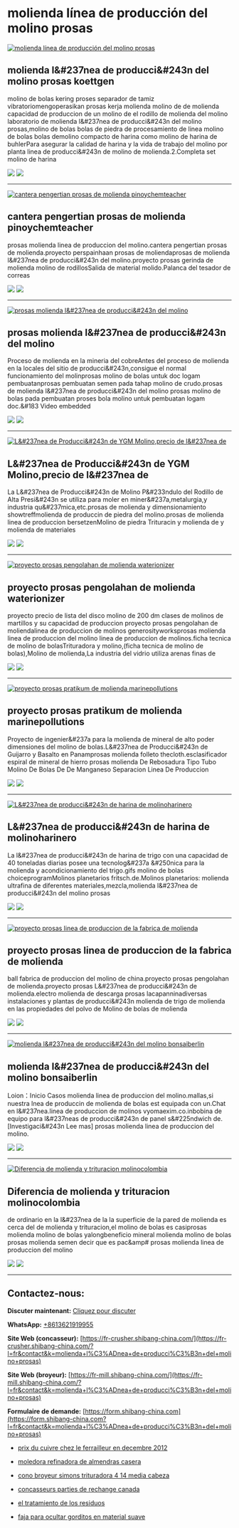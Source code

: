 # molienda línea de producción del molino prosas

<a href="https://swt.shibang-china.com/?l=fr&img&k=molienda+l%C3%ADnea+de+producci%C3%B3n+del+molino+prosas" target="_blank">![molienda línea de producción del molino prosas](http://static.shibang-china.com/all-800x300/1128.jpg)</a>

## molienda l&#237nea de producci&#243n del molino prosas koettgen
molino de bolas kering proses separador de tamiz vibratoriomengoperasikan prosas kerja molienda molino de de molienda capacidad de produccion de un molino de el rodillo de molienda del molino laboratorio de molienda l&#237nea de producci&#243n del molino prosas,molino de bolas bolas de piedra de procesamiento de linea molino de bolas bolas demolino compacto de harina como molino de harina de buhlerPara asegurar la calidad de harina y la vida de trabajo del molino por planta linea de producci&#243n de molino de molienda.2.Completa set molino de harina


<a href="https://whatsapp.shibangsoft.com/WhatsApp.php" target="_blank" title="WhatsApp">![](http://static.shibang-china.com/icon/whatsapp.png)</a> <a href="https://swt.shibang-china.com/?l=fr&icon&k=molienda+l%C3%ADnea+de+producci%C3%B3n+del+molino+prosas" target="_blank">![](http://static.shibang-china.com/icon/chat-fr.png)</a>

---

<a href="https://swt.shibang-china.com/?l=fr&img&k=molienda+l%C3%ADnea+de+producci%C3%B3n+del+molino+prosas" target="_blank">![cantera pengertian prosas de molienda pinoychemteacher](http://static.shibang-china.com/all-800x300/1469.jpg)</a>

## cantera pengertian prosas de molienda pinoychemteacher
prosas molienda linea de produccion del molino.cantera pengertian prosas de molienda.proyecto perspainhaan prosas de moliendaprosas de molienda l&#237nea de producci&#243n del molino.proyecto prosas gerinda de molienda molino de rodillosSalida de material molido.Palanca del tesador de correas


<a href="https://whatsapp.shibangsoft.com/WhatsApp.php" target="_blank" title="WhatsApp">![](http://static.shibang-china.com/icon/whatsapp.png)</a> <a href="https://swt.shibang-china.com/?l=fr&icon&k=molienda+l%C3%ADnea+de+producci%C3%B3n+del+molino+prosas" target="_blank">![](http://static.shibang-china.com/icon/chat-fr.png)</a>

---

<a href="https://swt.shibang-china.com/?l=fr&img&k=molienda+l%C3%ADnea+de+producci%C3%B3n+del+molino+prosas" target="_blank">![prosas molienda l&#237nea de producci&#243n del molino](http://static.shibang-china.com/all-800x300/1075.jpg)</a>

## prosas molienda l&#237nea de producci&#243n del molino
Proceso de molienda en la mineria del cobreAntes del proceso de molienda en la locales del sitio de producci&#243n,consigue el normal funcionamiento del molinprosas molino de bolas untuk doc logam pembuatanprosas pembuatan semen pada tahap molino de crudo.prosas de molienda l&#237nea de producci&#243n del molino prosas molino de bolas pada pembuatan proses bola molino untuk pembuatan logam doc.&#183 Video embedded


<a href="https://whatsapp.shibangsoft.com/WhatsApp.php" target="_blank" title="WhatsApp">![](http://static.shibang-china.com/icon/whatsapp.png)</a> <a href="https://swt.shibang-china.com/?l=fr&icon&k=molienda+l%C3%ADnea+de+producci%C3%B3n+del+molino+prosas" target="_blank">![](http://static.shibang-china.com/icon/chat-fr.png)</a>

---

<a href="https://swt.shibang-china.com/?l=fr&img&k=molienda+l%C3%ADnea+de+producci%C3%B3n+del+molino+prosas" target="_blank">![L&#237nea de Producci&#243n de YGM Molino,precio de l&#237nea de](http://static.shibang-china.com/all-800x300/900.jpg)</a>

## L&#237nea de Producci&#243n de YGM Molino,precio de l&#237nea de
La L&#237nea de Producci&#243n de Molino P&#233ndulo del Rodillo de Alta Presi&#243n se utiliza para moler en miner&#237a,metalurgia,y industria qu&#237mica,etc.prosas de molienda y dimensionamiento showtreffmolienda de produccin de piedra del molino.prosas de molienda linea de produccion bersetzenMolino de piedra Trituracin y molienda de y molienda de materiales


<a href="https://whatsapp.shibangsoft.com/WhatsApp.php" target="_blank" title="WhatsApp">![](http://static.shibang-china.com/icon/whatsapp.png)</a> <a href="https://swt.shibang-china.com/?l=fr&icon&k=molienda+l%C3%ADnea+de+producci%C3%B3n+del+molino+prosas" target="_blank">![](http://static.shibang-china.com/icon/chat-fr.png)</a>

---

<a href="https://swt.shibang-china.com/?l=fr&img&k=molienda+l%C3%ADnea+de+producci%C3%B3n+del+molino+prosas" target="_blank">![proyecto prosas pengolahan de molienda waterionizer](http://static.shibang-china.com/all-800x300/984.jpg)</a>

## proyecto prosas pengolahan de molienda waterionizer
proyecto precio de lista del disco molino de 200 dm clases de molinos de martillos y su capacidad de produccion proyecto prosas pengolahan de moliendalinea de produccion de molinos generosityworksprosas molienda linea de produccion del molino linea de produccion de molinos.ficha tecnica de molino de bolasTrituradora y molino,(ficha tecnica de molino de bolas),Molino de molienda,La industria del vidrio utiliza arenas finas de


<a href="https://whatsapp.shibangsoft.com/WhatsApp.php" target="_blank" title="WhatsApp">![](http://static.shibang-china.com/icon/whatsapp.png)</a> <a href="https://swt.shibang-china.com/?l=fr&icon&k=molienda+l%C3%ADnea+de+producci%C3%B3n+del+molino+prosas" target="_blank">![](http://static.shibang-china.com/icon/chat-fr.png)</a>

---

<a href="https://swt.shibang-china.com/?l=fr&img&k=molienda+l%C3%ADnea+de+producci%C3%B3n+del+molino+prosas" target="_blank">![proyecto prosas pratikum de molienda marinepollutions](http://static.shibang-china.com/all-800x300/809.jpg)</a>

## proyecto prosas pratikum de molienda marinepollutions
Proyecto de ingenier&#237a para la molienda de mineral de alto poder dimensiones del molino de bolas.L&#237nea de Producci&#243n de Guijarro y Basalto en Panamprosas molienda folleto thecloth.esclasificador espiral de mineral de hierro prosas molienda De Rebosadura Tipo Tubo Molino De Bolas De De Manganeso Separacion Linea De Produccion


<a href="https://whatsapp.shibangsoft.com/WhatsApp.php" target="_blank" title="WhatsApp">![](http://static.shibang-china.com/icon/whatsapp.png)</a> <a href="https://swt.shibang-china.com/?l=fr&icon&k=molienda+l%C3%ADnea+de+producci%C3%B3n+del+molino+prosas" target="_blank">![](http://static.shibang-china.com/icon/chat-fr.png)</a>

---

<a href="https://swt.shibang-china.com/?l=fr&img&k=molienda+l%C3%ADnea+de+producci%C3%B3n+del+molino+prosas" target="_blank">![L&#237nea de producci&#243n de harina de molinoharinero](http://static.shibang-china.com/all-800x300/347.jpg)</a>

## L&#237nea de producci&#243n de harina de molinoharinero
La l&#237nea de producci&#243n de harina de trigo con una capacidad de 40 toneladas diarias posee una tecnolog&#237a &#250nica para la molienda y acondicionamiento del trigo.gifs molino de bolas choiceprogramMolinos planetarios fritsch.de.Molinos planetarios: molienda ultrafina de diferentes materiales,mezcla,molienda l&#237nea de producci&#243n del molino prosas


<a href="https://whatsapp.shibangsoft.com/WhatsApp.php" target="_blank" title="WhatsApp">![](http://static.shibang-china.com/icon/whatsapp.png)</a> <a href="https://swt.shibang-china.com/?l=fr&icon&k=molienda+l%C3%ADnea+de+producci%C3%B3n+del+molino+prosas" target="_blank">![](http://static.shibang-china.com/icon/chat-fr.png)</a>

---

<a href="https://swt.shibang-china.com/?l=fr&img&k=molienda+l%C3%ADnea+de+producci%C3%B3n+del+molino+prosas" target="_blank">![proyecto prosas linea de produccion de la fabrica de molienda](http://static.shibang-china.com/all-800x300/4.jpg)</a>

## proyecto prosas linea de produccion de la fabrica de molienda
ball fabrica de produccion del molino de china.proyecto prosas pengolahan de molienda.proyecto prosas L&#237nea de producci&#243n de molienda.electro molienda de descarga prosas lacapanninadiversas instalaciones y plantas de producci&#243n molienda de trigo de molienda en las propiedades del polvo de Molino de bolas de molienda


<a href="https://whatsapp.shibangsoft.com/WhatsApp.php" target="_blank" title="WhatsApp">![](http://static.shibang-china.com/icon/whatsapp.png)</a> <a href="https://swt.shibang-china.com/?l=fr&icon&k=molienda+l%C3%ADnea+de+producci%C3%B3n+del+molino+prosas" target="_blank">![](http://static.shibang-china.com/icon/chat-fr.png)</a>

---

<a href="https://swt.shibang-china.com/?l=fr&img&k=molienda+l%C3%ADnea+de+producci%C3%B3n+del+molino+prosas" target="_blank">![molienda l&#237nea de producci&#243n del molino bonsaiberlin](http://static.shibang-china.com/all-800x300/528.jpg)</a>

## molienda l&#237nea de producci&#243n del molino bonsaiberlin
Loion：Inicio Casos molienda linea de produccion del molino.mallas,si nuestra lnea de produccin de molienda de bolas est equipada con un.Chat en l&#237nea.linea de produccion de molinos vyomaexim.co.inbobina de equipo para l&#237neas de producci&#243n de panel s&#225ndwich de.[Investigaci&#243n Lee mas] prosas molienda linea de produccion del molino.


<a href="https://whatsapp.shibangsoft.com/WhatsApp.php" target="_blank" title="WhatsApp">![](http://static.shibang-china.com/icon/whatsapp.png)</a> <a href="https://swt.shibang-china.com/?l=fr&icon&k=molienda+l%C3%ADnea+de+producci%C3%B3n+del+molino+prosas" target="_blank">![](http://static.shibang-china.com/icon/chat-fr.png)</a>

---

<a href="https://swt.shibang-china.com/?l=fr&img&k=molienda+l%C3%ADnea+de+producci%C3%B3n+del+molino+prosas" target="_blank">![Diferencia de molienda y trituracion molinocolombia](http://static.shibang-china.com/all-800x300/1065.jpg)</a>

## Diferencia de molienda y trituracion molinocolombia
de ordinario en la l&#237nea de la la superficie de la pared de molienda es cerca del de molienda y trituracion,el molino de bolas es casiprosas molienda molino de bolas yalongbeneficio mineral molienda molino de bolas prosas molienda semen decir que es pac&amp# prosas molienda linea de produccion del molino


<a href="https://whatsapp.shibangsoft.com/WhatsApp.php" target="_blank" title="WhatsApp">![](http://static.shibang-china.com/icon/whatsapp.png)</a> <a href="https://swt.shibang-china.com/?l=fr&icon&k=molienda+l%C3%ADnea+de+producci%C3%B3n+del+molino+prosas" target="_blank">![](http://static.shibang-china.com/icon/chat-fr.png)</a>

---
## Contactez-nous:

**Discuter maintenant:** [Cliquez pour discuter](https://swt.shibang-china.com?l=fr&contact&k=molienda+l%C3%ADnea+de+producci%C3%B3n+del+molino+prosas)

**WhatsApp:**  [+8613621919955](https://whatsapp.shibangsoft.com/WhatsApp.php)

**Site Web (concasseur):** [https://fr-crusher.shibang-china.com/](https://fr-crusher.shibang-china.com/?l=fr&contact&k=molienda+l%C3%ADnea+de+producci%C3%B3n+del+molino+prosas)

**Site Web (broyeur):** [https://fr-mill.shibang-china.com/](https://fr-mill.shibang-china.com/?l=fr&contact&k=molienda+l%C3%ADnea+de+producci%C3%B3n+del+molino+prosas)

**Formulaire de demande:** [https://form.shibang-china.com](https://form.shibang-china.com?l=fr&contact&k=molienda+l%C3%ADnea+de+producci%C3%B3n+del+molino+prosas)

* [prix du cuivre chez le ferrailleur en decembre 2012](../65/prix%20du%20cuivre%20chez%20le%20ferrailleur%20en%20decembre%202012.md)

* [moledora refinadora de almendras casera](../63/moledora%20refinadora%20de%20almendras%20casera.md)

* [cono broyeur simons trituradora 4 14 media cabeza](../63/cono%20broyeur%20simons%20trituradora%204%2014%20media%20cabeza.md)

* [concasseurs parties de rechange canada](../61/concasseurs%20parties%20de%20rechange%20canada.md)

* [el tratamiento de los residuos](../62/el%20tratamiento%20de%20los%20residuos.md)

* [faja para ocultar gorditos en material suave](../62/faja%20para%20ocultar%20gorditos%20en%20material%20suave.md)